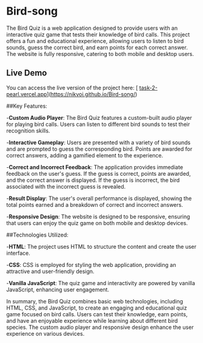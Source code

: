 # Bird-song

The Bird Quiz is a web application designed to provide users with an interactive quiz game that tests their knowledge of bird calls. This project offers a fun and educational experience, allowing users to listen to bird sounds, guess the correct bird, and earn points for each correct answer. The website is fully responsive, catering to both mobile and desktop users.

## Live Demo
You can access the live version of the project here: [ [ task-2-pearl.vercel.app](https://task-2-pearl.vercel.app/)](https://nikvoi.github.io/Bird-song/)

##Key Features:

-**Custom Audio Player**: The Bird Quiz features a custom-built audio player for playing bird calls. Users can listen to different bird sounds to test their recognition skills.

-**Interactive Gameplay**: Users are presented with a variety of bird sounds and are prompted to guess the corresponding bird. Points are awarded for correct answers, adding a gamified element to the experience.

-**Correct and Incorrect Feedback**: The application provides immediate feedback on the user's guess. If the guess is correct, points are awarded, and the correct answer is displayed. If the guess is incorrect, the bird associated with the incorrect guess is revealed.

-**Result Display**: The user's overall performance is displayed, showing the total points earned and a breakdown of correct and incorrect answers.

-**Responsive Design**: The website is designed to be responsive, ensuring that users can enjoy the quiz game on both mobile and desktop devices.

##Technologies Utilized:

-**HTML**: The project uses HTML to structure the content and create the user interface.

-**CSS**: CSS is employed for styling the web application, providing an attractive and user-friendly design.

-**Vanilla JavaScript**: The quiz game and interactivity are powered by vanilla JavaScript, enhancing user engagement.

In summary, the Bird Quiz combines basic web technologies, including HTML, CSS, and JavaScript, to create an engaging and educational quiz game focused on bird calls. Users can test their knowledge, earn points, and have an enjoyable experience while learning about different bird species. The custom audio player and responsive design enhance the user experience on various devices.





